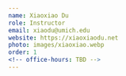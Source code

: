 ```yaml
---
name: Xiaoxiao Du
role: Instructor
email: xiaodu@umich.edu
website: https://xiaoxiaodu.net
photo: images/xiaoxiao.webp
order: 1
<!-- office-hours: TBD -->
---
```

